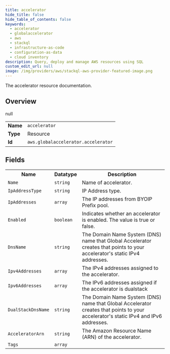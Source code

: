 ```yaml
---
title: accelerator
hide_title: false
hide_table_of_contents: false
keywords:
  - accelerator
  - globalaccelerator
  - aws
  - stackql
  - infrastructure-as-code
  - configuration-as-data
  - cloud inventory
description: Query, deploy and manage AWS resources using SQL
custom_edit_url: null
image: /img/providers/aws/stackql-aws-provider-featured-image.png
---
```

The accelerator resource documentation.

## Overview
<table><tbody>
<tr><td><b>Name</b></td><td><code>accelerator</code></td></tr>
<tr><td><b>Type</b></td><td>Resource</td></tr>
null
<tr><td><b>Id</b></td><td><code>aws.globalaccelerator.accelerator</code></td></tr>
</tbody></table>

## Fields
<table><tbody>
<tr><th>Name</th><th>Datatype</th><th>Description</th></tr>
<tr><td><code>Name</code></td><td><code>string</code></td><td>Name of accelerator.</td></tr><tr><td><code>IpAddressType</code></td><td><code>string</code></td><td>IP Address type.</td></tr><tr><td><code>IpAddresses</code></td><td><code>array</code></td><td>The IP addresses from BYOIP Prefix pool.</td></tr><tr><td><code>Enabled</code></td><td><code>boolean</code></td><td>Indicates whether an accelerator is enabled. The value is true or false.</td></tr><tr><td><code>DnsName</code></td><td><code>string</code></td><td>The Domain Name System (DNS) name that Global Accelerator creates that points to your accelerator's static IPv4 addresses.</td></tr><tr><td><code>Ipv4Addresses</code></td><td><code>array</code></td><td>The IPv4 addresses assigned to the accelerator.</td></tr><tr><td><code>Ipv6Addresses</code></td><td><code>array</code></td><td>The IPv6 addresses assigned if the accelerator is dualstack</td></tr><tr><td><code>DualStackDnsName</code></td><td><code>string</code></td><td>The Domain Name System (DNS) name that Global Accelerator creates that points to your accelerator's static IPv4 and IPv6 addresses.</td></tr><tr><td><code>AcceleratorArn</code></td><td><code>string</code></td><td>The Amazon Resource Name (ARN) of the accelerator.</td></tr><tr><td><code>Tags</code></td><td><code>array</code></td><td></td></tr>
</tbody></table>